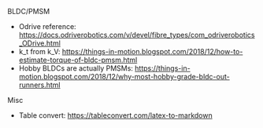 BLDC/PMSM
* Odrive reference: https://docs.odriverobotics.com/v/devel/fibre_types/com_odriverobotics_ODrive.html
* k_t from k_V: https://things-in-motion.blogspot.com/2018/12/how-to-estimate-torque-of-bldc-pmsm.html
* Hobby BLDCs are actually PMSMs: https://things-in-motion.blogspot.com/2018/12/why-most-hobby-grade-bldc-out-runners.html

Misc
* Table convert: https://tableconvert.com/latex-to-markdown